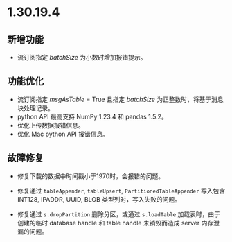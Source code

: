 # 1.30.19.4

## 新增功能

  - 流订阅指定 *batchSize* 为小数时增加报错提示。

## 功能优化

  - 流订阅指定 *msgAsTable* = True 且指定 *batchSize* 为正整数时，将基于消息块处理记录。
  - python API 最高支持 NumPy 1.23.4 和 pandas 1.5.2。
  - 优化上传数据报错信息。
  - 优化 Mac python API 报错信息。

## 故障修复

  - 修复下载的数据中时间戳小于1970时，会报错的问题。
  - 修复通过 `tableAppender`, `tableUpsert`, `PartitionedTableAppender` 写入包含 INT128, IPADDR, UUID, BLOB 类型列时，写入失败的问题。

  - 修复通过 `s.dropPartition` 删除分区，或通过 `s.loadTable` 加载表时，由于创建的临时 database handle 和 table handle 未销毁而造成 server 内存泄漏的问题。
